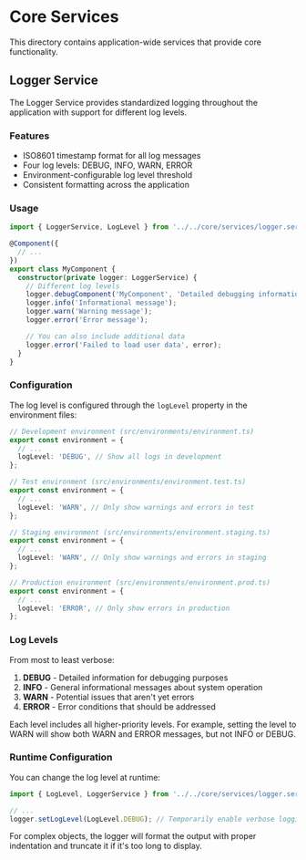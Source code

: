 # Core Services

This directory contains application-wide services that provide core functionality.

## Logger Service

The Logger Service provides standardized logging throughout the application with support for different log levels.

### Features

- ISO8601 timestamp format for all log messages
- Four log levels: DEBUG, INFO, WARN, ERROR
- Environment-configurable log level threshold
- Consistent formatting across the application

### Usage

```typescript
import { LoggerService, LogLevel } from '../../core/services/logger.service';

@Component({
  // ...
})
export class MyComponent {
  constructor(private logger: LoggerService) {
    // Different log levels
    logger.debugComponent('MyComponent', 'Detailed debugging information');
    logger.info('Informational message');
    logger.warn('Warning message');
    logger.error('Error message');

    // You can also include additional data
    logger.error('Failed to load user data', error);
  }
}
```

### Configuration

The log level is configured through the `logLevel` property in the environment files:

```typescript
// Development environment (src/environments/environment.ts)
export const environment = {
  // ...
  logLevel: 'DEBUG', // Show all logs in development
};

// Test environment (src/environments/environment.test.ts)
export const environment = {
  // ...
  logLevel: 'WARN', // Only show warnings and errors in test
};

// Staging environment (src/environments/environment.staging.ts)
export const environment = {
  // ...
  logLevel: 'WARN', // Only show warnings and errors in staging
};

// Production environment (src/environments/environment.prod.ts)
export const environment = {
  // ...
  logLevel: 'ERROR', // Only show errors in production
};
```

### Log Levels

From most to least verbose:

1. **DEBUG** - Detailed information for debugging purposes
2. **INFO** - General informational messages about system operation
3. **WARN** - Potential issues that aren't yet errors
4. **ERROR** - Error conditions that should be addressed

Each level includes all higher-priority levels. For example, setting the level to WARN will show both WARN and ERROR messages, but not INFO or DEBUG.

### Runtime Configuration

You can change the log level at runtime:

```typescript
import { LogLevel, LoggerService } from '../../core/services/logger.service';

// ...
logger.setLogLevel(LogLevel.DEBUG); // Temporarily enable verbose logging
```

For complex objects, the logger will format the output with proper indentation and truncate it if it's too long to display.
